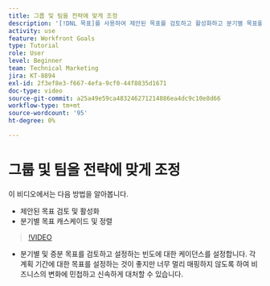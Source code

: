 ```yaml
---
title: 그룹 및 팀을 전략에 맞게 조정
description: '[!DNL 목표]를 사용하여 제안된 목표를 검토하고 활성화하고 분기별 목표를 캐스케이드 및 정렬하는 방법에 대해 알아봅니다.'
activity: use
feature: Workfront Goals
type: Tutorial
role: User
level: Beginner
team: Technical Marketing
jira: KT-8894
exl-id: 2f3ef8e3-f667-4efa-9cf0-44f8835d1671
doc-type: video
source-git-commit: a25a49e59ca483246271214886ea4dc9c10e8d66
workflow-type: tm+mt
source-wordcount: '95'
ht-degree: 0%

---
```


# 그룹 및 팀을 전략에 맞게 조정

이 비디오에서는 다음 방법을 알아봅니다.

* 제안된 목표 검토 및 활성화
* 분기별 목표 캐스케이드 및 정렬

>[!VIDEO](https://video.tv.adobe.com/v/335188/?quality=12&learn=on)

<!--
Pro-tips graphic
-->

* 분기별 및 증분 목표를 검토하고 설정하는 빈도에 대한 케이던스를 설정합니다. 각 계획 기간에 대한 목표를 설정하는 것이 좋지만 너무 멀리 매핑하지 않도록 하여 비즈니스의 변화에 민첩하고 신속하게 대처할 수 있습니다.
